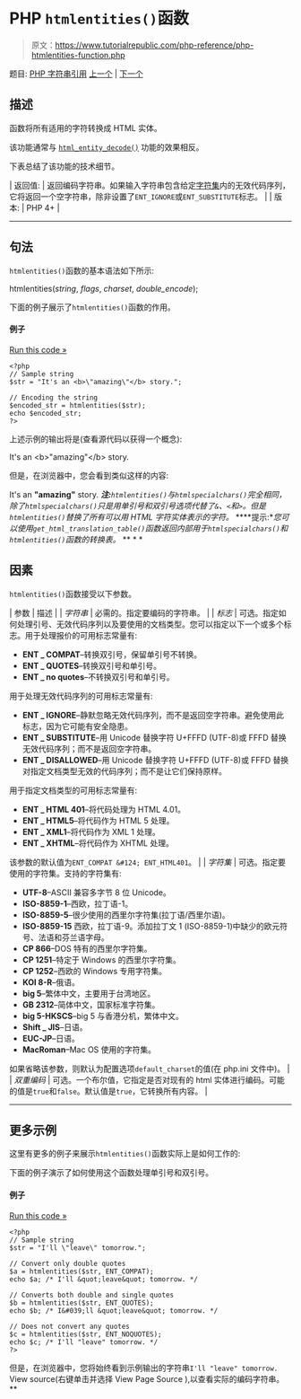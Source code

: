 # PHP `htmlentities()`函数

> 原文：<https://www.tutorialrepublic.com/php-reference/php-htmlentities-function.php>

题目: [PHP 字符串引用](php-string-functions.php) [上一个](php-html-entity-decode-function.php) | [下一个](php-htmlspecialchars-decode-function.php)

## 描述

函数将所有适用的字符转换成 HTML 实体。

该功能通常与 [`html_entity_decode()`](php-html-entity-decode-function.php) 功能的效果相反。

下表总结了该功能的技术细节。

| 返回值: | 返回编码字符串。如果输入字符串包含给定[字符集](#charset)内的无效代码序列，它将返回一个空字符串，除非设置了`ENT_IGNORE`或`ENT_SUBSTITUTE`标志。 |
| 版本: | PHP 4+ |

* * *

## 句法

`htmlentities()`函数的基本语法如下所示:

htmlentities(*string*, *flags*, *charset*, *double_encode*);

下面的例子展示了`htmlentities()`函数的作用。

#### 例子

[Run this code »](../codelab.php?topic=php&file=convert-characters-to-html-entities "Run this code to view the output")

```
<?php
// Sample string
$str = "It's an <b>\"amazing\"</b> story.";

// Encoding the string
$encoded_str = htmlentities($str);
echo $encoded_str;
?>
```

上述示例的输出将是(查看源代码以获得一个概念):

It's an &lt;b&gt;&quot;amazing&quot;&lt;/b&gt; story.

但是，在浏览器中，您会看到类似这样的内容:

It's an <b>"amazing"</b> story. ***注:**`htmlentities()`与`htmlspecialchars()`完全相同，除了`htmlspecialchars()`只是用单引号和双引号选项代替了`&`、`<`和`>`。但是`htmlentities()`替换了所有可以用 HTML 字符实体表示的字符。*  ****提示:**您可以使用`get_html_translation_table()`函数返回内部用于`htmlspecialchars()`和`htmlentities()`函数的转换表。*  ** * *

## 因素

`htmlentities()`函数接受以下参数。

| 参数 | 描述 |
| *字符串* | 必需的。指定要编码的字符串。 |
| *标志* | 可选。指定如何处理引号、无效代码序列以及要使用的文档类型。您可以指定以下一个或多个标志。用于处理报价的可用标志常量有:

*   **ENT _ COMPAT**–转换双引号，保留单引号不转换。
*   **ENT _ QUOTES**–转换双引号和单引号。
*   **ENT _ no quotes**–不转换双引号和单引号。

用于处理无效代码序列的可用标志常量有:

*   **ENT _ IGNORE**–静默忽略无效代码序列，而不是返回空字符串。避免使用此标志，因为它可能有安全隐患。
*   **ENT _ SUBSTITUTE**–用 Unicode 替换字符 U+FFFD (UTF-8)或 FFFD 替换无效代码序列；而不是返回空字符串。
*   **ENT _ DISALLOWED**–用 Unicode 替换字符 U+FFFD (UTF-8)或 FFFD 替换对指定文档类型无效的代码序列；而不是让它们保持原样。

用于指定文档类型的可用标志常量有:

*   **ENT _ HTML 401**–将代码处理为 HTML 4.01。
*   **ENT _ HTML5**–将代码作为 HTML 5 处理。
*   **ENT _ XML1**–将代码作为 XML 1 处理。
*   **ENT _ XHTML**–将代码作为 XHTML 处理。

该参数的默认值为`ENT_COMPAT &#124; ENT_HTML401`。 |
| *字符集* | 可选。指定要使用的字符集。支持的字符集有:

*   **UTF-8**–ASCII 兼容多字节 8 位 Unicode。
*   **ISO-8859-1**–西欧，拉丁语-1。
*   **ISO-8859-5**–很少使用的西里尔字符集(拉丁语/西里尔语)。
*   **ISO-8859-15** 西欧，拉丁语-9。添加拉丁文 1 (ISO-8859-1)中缺少的欧元符号、法语和芬兰语字母。
*   **CP 866**–DOS 特有的西里尔字符集。
*   **CP 1251**–特定于 Windows 的西里尔字符集。
*   **CP 1252**–西欧的 Windows 专用字符集。
*   **KOI 8-R**–俄语。
*   **big 5**–繁体中文，主要用于台湾地区。
*   **GB 2312**–简体中文，国家标准字符集。
*   **big 5-HKSCS**–big 5 与香港分机，繁体中文。
*   **Shift _ JIS**–日语。
*   **EUC-JP**–日语。
*   **MacRoman**–Mac OS 使用的字符集。

如果省略该参数，则默认为配置选项`default_charset`的值(在 php.ini 文件中)。 |
| *双重编码* | 可选。一个布尔值，它指定是否对现有的 html 实体进行编码。可能的值是`true`和`false`。默认值是`true`，它转换所有内容。 |

* * *

## 更多示例

这里有更多的例子来展示`htmlentities()`函数实际上是如何工作的:

下面的例子演示了如何使用这个函数处理单引号和双引号。

#### 例子

[Run this code »](../codelab.php?topic=php&file=handling-single-and-double-quotes-using-htmlentities "Run this code to view the output")

```
<?php
// Sample string
$str = "I'll \"leave\" tomorrow.";

// Convert only double quotes
$a = htmlentities($str, ENT_COMPAT);
echo $a; /* I'll &quot;leave&quot; tomorrow. */

// Converts both double and single quotes
$b = htmlentities($str, ENT_QUOTES);
echo $b; /* I&#039;ll &quot;leave&quot; tomorrow. */

// Does not convert any quotes
$c = htmlentities($str, ENT_NOQUOTES);
echo $c; /* I'll "leave" tomorrow. */
?>
```

但是，在浏览器中，您将始终看到示例输出的字符串`I'll "leave" tomorrow.` View source(右键单击并选择 View Page Source ),以查看实际的编码字符串。**